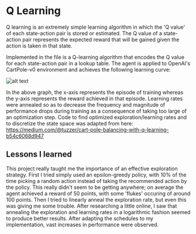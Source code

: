 # Q Learning
Q learning is an extremely simple learning algorithm in which the 'Q value' of each state-action pair is stored or estimated. The Q value of a state-action pair represents the expected reward that will be gained given the action is taken in that state.  

Implemented in the file is a Q-learning algorithm that encodes the Q value for each state-action pair in a lookup table. The agent is applied to OpenAI's CartPole-v0 environment and achieves the following learning curve:

![alt text](https://github.com/Ashboy64/rl-reimplementations/blob/master/imgs/q_learning_cartpole.png)

In the above graph, the x-axis represents the episode of training whereas the y-axis represents the reward achieved in that episode. Learning rates were annealed so as to decrease the frequency and magnitude of performance drops during training as a consequence of taking too large of an optimization step. Code to find optimized exploration/learning rates and to discretize the state space was adapted from here: https://medium.com/@tuzzer/cart-pole-balancing-with-q-learning-b54c6068d947 

## Lessons I learned
This project really taught me the importance of an effective exploration strategy. First I tried simply used an epsilon-greedy policy, with 10% of the time picking a random action instead of taking the recommended action by the policy. This really didn't seem to be getting anywhere; on average the agent achieved a reward of 50 points, with some 'flukes' occuring of around 100 points. Then I tried to linearly anneal the exploration rate, but even this was giving me some trouble. After researching a little online, I saw that annealing the exploration and learning rates in a logarithmic fashion seemed to produce better results. After adapting the schedules to my implementation, vast increases in performance were observed.
